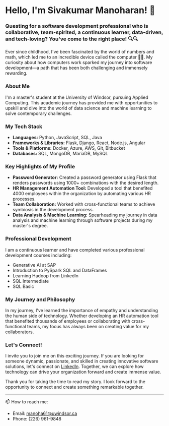 # Hello, I'm Sivakumar Manoharan! 👋

### Questing for a software development professional who is collaborative, team-spirited, a continuous learner, data-driven, and tech-loving? You've come to the right place! 🔍🔍

Ever since childhood, I've been fascinated by the world of numbers and math, which led me to an incredible device called the computer 🧑‍💻. My curiosity about how computers work sparked my journey into software development—a path that has been both challenging and immensely rewarding.

### About Me

I'm a master's student at the University of Windsor, pursuing Applied Computing. This academic journey has provided me with opportunities to upskill and dive into the world of data science and machine learning to solve contemporary challenges.

### My Tech Stack

- **Languages:** Python, JavaScript, SQL, Java
- **Frameworks & Libraries:** Flask, Django, React, Node.js, Angular
- **Tools & Platforms:** Docker, Azure, AWS, Git, Bitbucket
- **Databases:** SQL, MongoDB, MariaDB, MySQL

### Key Highlights of My Profile

- **Password Generator:** Created a password generator using Flask that renders passwords using 1000+ combinations with the desired length.
- **HR Management Automation Tool:** Developed a tool that benefited 4000 employees within the organization by automating various HR processes.
- **Team Collaboration:** Worked with cross-functional teams to achieve symbiosis in the development process.
- **Data Analysis & Machine Learning:** Spearheading my journey in data analysis and machine learning through software projects during my master's degree.

### Professional Development

I am a continuous learner and have completed various professional development courses including:
- Generative AI at SAP
- Introduction to PySpark SQL and DataFrames
- Learning Hadoop from LinkedIn
- SQL Intermediate
- SQL Basic

### My Journey and Philosophy

In my journey, I've learned the importance of empathy and understanding the human side of technology. Whether developing an HR automation tool that benefited thousands of employees or collaborating with cross-functional teams, my focus has always been on creating value for my collaborators.

### Let's Connect!

I invite you to join me on this exciting journey. If you are looking for someone dynamic, passionate, and skilled in creating innovative software solutions, let's connect on [LinkedIn](https://www.linkedin.com/in/sivakumarmano). Together, we can explore how technology can drive your organization forward and create immense value.

Thank you for taking the time to read my story. I look forward to the opportunity to connect and create something remarkable together.

---

📫 How to reach me:
- Email: manoha61@uwindsor.ca
- Phone: (226) 961-9848
